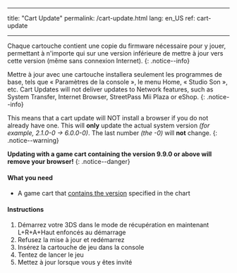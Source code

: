 * * *

title: "Cart Update" permalink: /cart-update.html lang: en_US ref: cart-update

* * *

Chaque cartouche contient une copie du firmware nécessaire pour y jouer, permettant à n'importe qui sur une version inférieure de mettre à jour vers cette version (même sans connexion Internet). {: .notice--info}

Mettre à jour avec une cartouche installera seulement les programmes de base, tels que « Paramètres de la console », le menu Home, « Studio Son », etc. Cart Updates will not deliver updates to Network features, such as System Transfer, Internet Browser, StreetPass Mii Plaza or eShop. {: .notice--info}

This means that a cart update will NOT install a browser if you do not already have one. This will **only** update the actual system version *(for example, 2.1.0-0 -> 6.0.0-0)*. The last number *(the -0)* will **not** change. {: .notice--warning}

**Updating with a game cart containing the version 9.9.0 or above will remove your browser!** {: .notice--danger}

#### What you need

* A game cart that [contains the version](http://www.3dsdb.com/) specified in the chart

#### Instructions

  1. Démarrez votre 3DS dans le mode de récupération en maintenant L+R+A+Haut enfoncés au démarrage
  2. Refusez la mise à jour et redémarrez
  3. Insérez la cartouche de jeu dans la console
  4. Tentez de lancer le jeu
  5. Mettez à jour lorsque vous y êtes invité